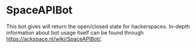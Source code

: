 # SpaceAPIBot
This bot gives will return the open/closed state for hackerspaces. In-depth information about bot usage itself can be found through https://ackspace.nl/wiki/SpaceAPIBot/.
